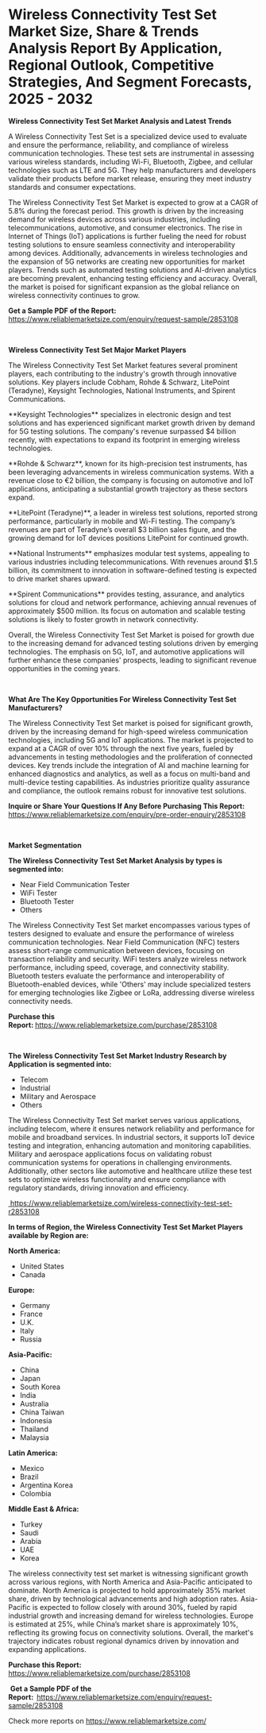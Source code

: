 <p><h1>Wireless Connectivity Test Set Market Size, Share & Trends Analysis Report By Application, Regional Outlook, Competitive Strategies, And Segment Forecasts, 2025 - 2032</h1></p><p><strong>Wireless Connectivity Test Set Market Analysis and Latest Trends</strong></p>
<p><p>A Wireless Connectivity Test Set is a specialized device used to evaluate and ensure the performance, reliability, and compliance of wireless communication technologies. These test sets are instrumental in assessing various wireless standards, including Wi-Fi, Bluetooth, Zigbee, and cellular technologies such as LTE and 5G. They help manufacturers and developers validate their products before market release, ensuring they meet industry standards and consumer expectations.</p><p>The Wireless Connectivity Test Set Market is expected to grow at a CAGR of 5.8% during the forecast period. This growth is driven by the increasing demand for wireless devices across various industries, including telecommunications, automotive, and consumer electronics. The rise in Internet of Things (IoT) applications is further fueling the need for robust testing solutions to ensure seamless connectivity and interoperability among devices. Additionally, advancements in wireless technologies and the expansion of 5G networks are creating new opportunities for market players. Trends such as automated testing solutions and AI-driven analytics are becoming prevalent, enhancing testing efficiency and accuracy. Overall, the market is poised for significant expansion as the global reliance on wireless connectivity continues to grow.</p></p>
<p><strong>Get a Sample PDF of the Report:&nbsp;</strong> <a href="https://www.reliablemarketsize.com/enquiry/request-sample/2853108?utm_campaign=3193&utm_medium=2&utm_source=Github&utm_content=ia&utm_term=11032025&utm_id=wireless-connectivity-test-set">https://www.reliablemarketsize.com/enquiry/request-sample/2853108</a></p>
<p>&nbsp;</p>
<p><strong>Wireless Connectivity Test Set Major Market Players</strong></p>
<p><p>The Wireless Connectivity Test Set Market features several prominent players, each contributing to the industry's growth through innovative solutions. Key players include Cobham, Rohde & Schwarz, LitePoint (Teradyne), Keysight Technologies, National Instruments, and Spirent Communications.</p><p>**Keysight Technologies** specializes in electronic design and test solutions and has experienced significant market growth driven by demand for 5G testing solutions. The company's revenue surpassed $4 billion recently, with expectations to expand its footprint in emerging wireless technologies.</p><p>**Rohde & Schwarz**, known for its high-precision test instruments, has been leveraging advancements in wireless communication systems. With a revenue close to €2 billion, the company is focusing on automotive and IoT applications, anticipating a substantial growth trajectory as these sectors expand.</p><p>**LitePoint (Teradyne)**, a leader in wireless test solutions, reported strong performance, particularly in mobile and Wi-Fi testing. The company’s revenues are part of Teradyne’s overall $3 billion sales figure, and the growing demand for IoT devices positions LitePoint for continued growth.</p><p>**National Instruments** emphasizes modular test systems, appealing to various industries including telecommunications. With revenues around $1.5 billion, its commitment to innovation in software-defined testing is expected to drive market shares upward.</p><p>**Spirent Communications** provides testing, assurance, and analytics solutions for cloud and network performance, achieving annual revenues of approximately $500 million. Its focus on automation and scalable testing solutions is likely to foster growth in network connectivity.</p><p>Overall, the Wireless Connectivity Test Set Market is poised for growth due to the increasing demand for advanced testing solutions driven by emerging technologies. The emphasis on 5G, IoT, and automotive applications will further enhance these companies' prospects, leading to significant revenue opportunities in the coming years.</p></p>
<p>&nbsp;</p>
<p><strong>What Are The Key Opportunities For Wireless Connectivity Test Set Manufacturers?</strong></p>
<p><p>The Wireless Connectivity Test Set market is poised for significant growth, driven by the increasing demand for high-speed wireless communication technologies, including 5G and IoT applications. The market is projected to expand at a CAGR of over 10% through the next five years, fueled by advancements in testing methodologies and the proliferation of connected devices. Key trends include the integration of AI and machine learning for enhanced diagnostics and analytics, as well as a focus on multi-band and multi-device testing capabilities. As industries prioritize quality assurance and compliance, the outlook remains robust for innovative test solutions.</p></p>
<p><strong>Inquire or Share Your Questions If Any Before Purchasing This Report:</strong> <a href="https://www.reliablemarketsize.com/enquiry/pre-order-enquiry/2853108?utm_campaign=3193&utm_medium=2&utm_source=Github&utm_content=ia&utm_term=11032025&utm_id=wireless-connectivity-test-set">https://www.reliablemarketsize.com/enquiry/pre-order-enquiry/2853108</a></p>
<p>&nbsp;</p>
<p><strong>Market Segmentation</strong></p>
<p><strong>The Wireless Connectivity Test Set Market Analysis by types is segmented into:</strong></p>
<p><ul><li>Near Field Communication Tester</li><li>WiFi Tester</li><li>Bluetooth Tester</li><li>Others</li></ul></p>
<p><p>The Wireless Connectivity Test Set market encompasses various types of testers designed to evaluate and ensure the performance of wireless communication technologies. Near Field Communication (NFC) testers assess short-range communication between devices, focusing on transaction reliability and security. WiFi testers analyze wireless network performance, including speed, coverage, and connectivity stability. Bluetooth testers evaluate the performance and interoperability of Bluetooth-enabled devices, while 'Others' may include specialized testers for emerging technologies like Zigbee or LoRa, addressing diverse wireless connectivity needs.</p></p>
<p><strong>Purchase this Report:&nbsp;</strong><a href="https://www.reliablemarketsize.com/purchase/2853108?utm_campaign=3193&utm_medium=2&utm_source=Github&utm_content=ia&utm_term=11032025&utm_id=wireless-connectivity-test-set">https://www.reliablemarketsize.com/purchase/2853108</a></p>
<p>&nbsp;</p>
<p><strong>The Wireless Connectivity Test Set Market Industry Research by Application is segmented into:</strong></p>
<p><ul><li>Telecom</li><li>Industrial</li><li>Military and Aerospace</li><li>Others</li></ul></p>
<p><p>The Wireless Connectivity Test Set market serves various applications, including telecom, where it ensures network reliability and performance for mobile and broadband services. In industrial sectors, it supports IoT device testing and integration, enhancing automation and monitoring capabilities. Military and aerospace applications focus on validating robust communication systems for operations in challenging environments. Additionally, other sectors like automotive and healthcare utilize these test sets to optimize wireless functionality and ensure compliance with regulatory standards, driving innovation and efficiency.</p></p>
<p><a href="https://www.reliablemarketsize.com/wireless-connectivity-test-set-r2853108?utm_campaign=3193&utm_medium=2&utm_source=Github&utm_content=ia&utm_term=11032025&utm_id=wireless-connectivity-test-set">&nbsp;https://www.reliablemarketsize.com/wireless-connectivity-test-set-r2853108</a></p>
<p><strong>In terms of Region, the Wireless Connectivity Test Set Market Players available by Region are:</strong></p>
<p>
    <p> <strong> North America: </strong>
        <ul>
            <li>United States</li>
            <li>Canada</li>
        </ul>
        </p> 
    <p> <strong> Europe: </strong>
        <ul>
            <li>Germany</li>
            <li>France</li>
            <li>U.K.</li>
            <li>Italy</li>
            <li>Russia</li>
        </ul>
        </p> 
    <p> <strong> Asia-Pacific: </strong>
        <ul>
            <li>China</li>
            <li>Japan</li>
            <li>South Korea</li>
            <li>India</li>
            <li>Australia</li>
            <li>China Taiwan</li>
            <li>Indonesia</li>
            <li>Thailand</li>
            <li>Malaysia</li>
        </ul>
        </p> 
    <p> <strong> Latin America: </strong>
        <ul>
            <li>Mexico</li>
            <li>Brazil</li>
            <li>Argentina Korea</li>
            <li>Colombia</li>
        </ul>
        </p> 
    <p> <strong> Middle East & Africa: </strong>
        <ul>
            <li>Turkey</li>
            <li>Saudi</li>
            <li>Arabia</li>
            <li>UAE</li>
            <li>Korea</li>
        </ul>
    </p>
    </p>
<p><p>The wireless connectivity test set market is witnessing significant growth across various regions, with North America and Asia-Pacific anticipated to dominate. North America is projected to hold approximately 35% market share, driven by technological advancements and high adoption rates. Asia-Pacific is expected to follow closely with around 30%, fueled by rapid industrial growth and increasing demand for wireless technologies. Europe is estimated at 25%, while China’s market share is approximately 10%, reflecting its growing focus on connectivity solutions. Overall, the market's trajectory indicates robust regional dynamics driven by innovation and expanding applications.</p></p>
<p><strong>Purchase this Report: </strong><a href="https://www.reliablemarketsize.com/purchase/2853108?utm_campaign=3193&utm_medium=2&utm_source=Github&utm_content=ia&utm_term=11032025&utm_id=wireless-connectivity-test-set">https://www.reliablemarketsize.com/purchase/2853108</a></p>
<p>&nbsp;<strong>Get a Sample PDF of the Report:&nbsp;&nbsp;</strong><a href="https://www.reliablemarketsize.com/enquiry/request-sample/2853108?utm_campaign=3193&utm_medium=2&utm_source=Github&utm_content=ia&utm_term=11032025&utm_id=wireless-connectivity-test-set">https://www.reliablemarketsize.com/enquiry/request-sample/2853108</a></p>
<p><strong></strong></p>
<p>Check more reports on <a href="https://www.reliablemarketsize.com/?utm_campaign=3193&utm_medium=2&utm_source=Github&utm_content=ia&utm_term=11032025&utm_id=wireless-connectivity-test-set">https://www.reliablemarketsize.com/</a></p>